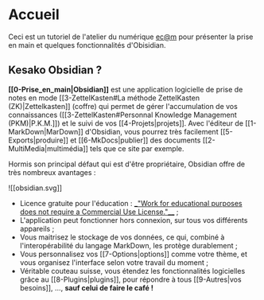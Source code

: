 # Accueil

Ceci est un tutoriel de l'atelier du numérique [ec@m](https://www.ecmorlaix.fr) pour présenter la prise en main et quelques fonctionnalités d'Obisidian.

## Kesako Obsidian ?

**[[0-Prise_en_main|Obsidian]]** est une application logicielle de prise de notes en mode [[3-ZettelKasten#La méthode ZettelKasten (ZK)|Zettelkasten]] (coffre) qui permet de gérer l'accumulation de vos connaissances ([[3-ZettelKasten#Personnal Knowledge Management (PKM)|P.K.M.]]) et le suivi de vos [[4-Projets|projets]].
Avec l'éditeur de  [[1-MarkDown|MarDown]] d'Obsidian,  vous pourrez très facilement [[5-Exports|produire]] et [[6-MkDocs|publier]] des documents [[2-MultiMedia|multimédia]] tels que ce site par exemple.

Hormis son principal défaut qui est d'être propriétaire, Obsidian offre de très nombreux avantages :

![[obsidian.svg]]

- Licence gratuite pour l'éducation : [ _"Work for educational purposes does not require a Commercial Use License."__](https://obsidian.md/eula) ;
- L'application peut fonctionner hors connexion, sur tous vos différents appareils ;
- Vous maitrisez le stockage de vos données, ce qui, combiné à l'interopérabilité du langage MarkDown, les protège durablement ;
- Vous personnalisez vos [[7-Options|options]] comme votre thème, et vous organisez l'interface selon votre travail du moment ;
- Véritable couteau suisse, vous étendez les fonctionnalités logicielles grâce au [[8-Plugins|plugins]], pour répondre à tous [[9-Autres|vos besoins]], …, **sauf celui de faire le café !**
